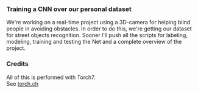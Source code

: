 <h3> Training a CNN over our personal dataset </h3> 
We're working on a real-time project using a 3D-camera for helping blind people in avoiding obstacles.
In order to do this, we're getting our dataset for street objects recognition. 
Sooner I'll push all the scripts for labeling, modeling, training and testing the Net and a complete overview of the project. 
<h3> Credits </h3> 
All of this is performed with Torch7. <br> 
See <a href="http://torch.ch">torch.ch</a> 
